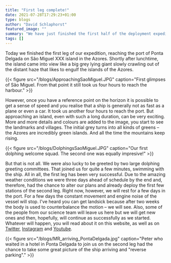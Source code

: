 ```yaml
---
title: "First leg complete!"
date: 2021-07-28T17:29:23+01:00
type: blogs
author: "David Schlaphorst"
featured_image: ""
summary: "We have just finished the first half of the deployment expedition"
tags: []
---
```


Today we finished the first leg of our expedition, reaching the port of Ponta Delgada on São Miguel XXX island in the Azores. Shortly after lunchtime, the island came into view like a big grey lying giant slowly crawling out of the distant haze that likes to engulf the islands of the Azores.

{{< figure src="/blogs/ApproachingSaoMiguel.JPG" caption="First glimpses of São Miguel. From that point it still took us four hours to reach the harbour." >}}

However, once you have a reference point on the horizon it is possible to get a sense of speed and you realise that a ship is generally not as fast as a plane or even a car. It took us another four hours to reach the port. But approaching an island, even with such a long duration, can be very exciting. More and more details and colours are added to the image, you start to see the landmarks and villages. The initial grey turns into all kinds of greens – the Azores are incredibly green islands. And all the time the mountains keep rising.

{{< figure src="/blogs/DolphingsSaoMiguel.JPG" caption="Our first dolphing welcome squad. The second one was equally impresive!" >}}

But that is not all. We were also lucky to be greeted by two large dolphing greeting committees. That joined us for quite a few minutes, swimming with the ship. All in all, the first leg has been very successful. Due to the amazing weather conditions we were three days ahead of schedule by the end and, therefore, had the chance to alter our plans and already deploy the first few stations of the second leg. Right now, however, we will rest for a few days in the port. For a few days the constant movement and engine noise  of the vessel will stop. I've heard you can get landsick because after two weeks the body is used to counterbalance the motion – we will see. Also, some of the people from our science team will leave us here but we will get new ones and then, hopefully, will continue as successfully as we started. Whatever will happen, you will read about it on this website, as well as on [Twitter](https://twitter.com/upfloweu), [Instagram](https://www.instagram.com/upfloweu/) and [Youtube](https://www.youtube.com/channel/UCa3wuhPfmAeYsNd73rSI8gA).

{{< figure src="/blogs/MR_arriving_PontaDelgada.jpg" caption="Peter who waited in a hotel in Ponta Delgada to join us on the second leg had the chance to take some great picture of the ship arriving and \"reverse parking\"." >}}



